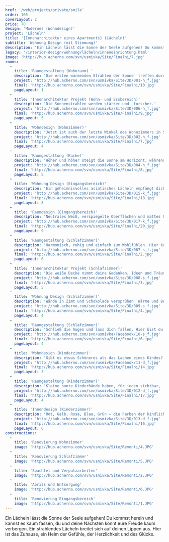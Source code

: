 ```yaml
---
href: '/web/projects/private/smile'
order: 105
coverLayout: 2
price: 70
design: 'Modernes (Wohndesign)'
project: 'Lächeln'
title: '[Innenarchitektur eines Apartments] (Lächeln)'
subtitle: 'Wohnung Design (mit Stimmung)'
description: 'Ein Lächeln lässt die Sonne der Seele aufgehen! Du kommst herein und kannst es kaum fassen, du und deine Nächsten könnt eure Freude kaum verbergen. Ein strahlendes Lächeln breitet sich auf deinen Lippen aus. Hier ist das Zuhause, ein Heim der Gefühle, der Herzlichkeit und des Glücks.'
legacy: '/interior-design/wohnung/lächeln/inneneinrichtung.html'
image: 'http://hub.acherno.com/svn/usmivka/Site/Finalni/7.jpg'
rooms:
  -
    title: 'Raumgestaltung (Wohnraum) '
    description: 'Die ersten wärmenden Strahlen der Sonne  treffen durch die großen Fenster und beleben den Raum mit ihrer unsichtbaren Lebensenergie.'
    project: 'http://hub.acherno.com/svn/usmivka/Site/3D/001-h_f.jpg'
    final: 'http://hub.acherno.com/svn/usmivka/Site/Finalni/10.jpg'
    pageLayout: 1
  -
    title: 'Innenarchitektur Projekt (Wohn- und Essbereich)'
    description: 'Die Sonnenstrahlen werden stärker und  forscher.'
    project: 'http://hub.acherno.com/svn/usmivka/Site/3D/006-h_f.jpg'
    final: 'http://hub.acherno.com/svn/usmivka/Site/Finalni/9.jpg'
    pageLayout: 5
  -
    title: 'Wohndesign (Wohnzimmer)'
    description: 'Jetzt ist auch der letzte Winkel des Wohnzimmers in Sonne getaucht.'
    project: 'http://hub.acherno.com/svn/usmivka/Site/3D/002-h_f.jpg'
    final: 'http://hub.acherno.com/svn/usmivka/Site/Finalni/7.jpg'
    pageLayout: 4
  -
    title: 'Raumgestaltung (Küche)'
    description: 'Höher und höher steigt die Sonne am Horizont, während sich die Familie zum gemeinsamen Frühstück findet. Jeder packt mit an, bis alle Leckereien auf dem Tisch stehen. So gestärkt und mit einem Lächeln im Gesicht, kannst du jede neue Herausforderung meistern.'
    project: 'http://hub.acherno.com/svn/usmivka/Site/3D/004-h_f.jpg'
    final: 'http://hub.acherno.com/svn/usmivka/Site/Finalni/8.jpg'
    pageLayout: 5
  -
    title: 'Wohnung Design (Eingangsbereich)'
    description: 'Ein geheimnisvolles asiatisches Lächeln empfängt dich herzlich und bittet dich einzutreten.'
    project: 'http://hub.acherno.com/svn/usmivka/Site/3D/015-k_f.jpg'
    final: 'http://hub.acherno.com/svn/usmivka/Site/Finalni/18.jpg'
    pageLayout: 8
  -
    title: 'Raumdesign (Eingangsbereich)'
    description: 'Neutrales Weiß, verspiegelte Oberflächen und mattes Grau in Kombination mit warmem Holz geben dir das vertraute Gefühl von Zuhause.'
    project: 'http://hub.acherno.com/svn/usmivka/Site/3D/017-k_f.jpg'
    final: 'http://hub.acherno.com/svn/usmivka/Site/Finalni/20.jpg'
    pageLayout: 9
  -
    title: 'Raumgestaltung (Schlafzimmer)'
    description: 'Harmonisch, ruhig und einfach zum Wohlfühlen. Hier kannst du dich zurückziehen und einfach die Welt um dich herum vergessen. Auch der jüngste Spross der Familie findet in diesem himmlischen Ort seine süßen Träume.'
    project: 'http://hub.acherno.com/svn/usmivka/Site/3D/007-s_f.jpg'
    final: 'http://hub.acherno.com/svn/usmivka/Site/Finalni/2.jpg'
    pageLayout: 6
  -
    title: 'Innenarchitektur Projekt (Schlafzimmer)'
    description: 'Die weiße Decke nimmt deine Gedanken, Ideen und Träume wie ein Blatt Papier vertraulich auf.'
    project: 'http://hub.acherno.com/svn/usmivka/Site/3D/008-s_f.jpg'
    final: 'http://hub.acherno.com/svn/usmivka/Site/Finalni/3.jpg' 
    pageLayout: 5
  -
    title: 'Wohnung Design (Schlafzimmer)'
    description: 'Wände in Zimt und Schokolade versprühen  Wärme und Behaglichkeit im Raum.л.'
    project: 'http://hub.acherno.com/svn/usmivka/Site/3D/009-s_f.jpg'
    final: 'http://hub.acherno.com/svn/usmivka/Site/Finalni/4.jpg'
    pageLayout: 4
  -
    title: 'Raumgestaltung (Schlafzimmer)'
    description: 'Schließ die Augen und lass dich fallen. Hier bist du Daheim. '
    project: 'http://hub.acherno.com/svn/usmivka/Facebook/10-s_f.jpg'
    final: 'http://hub.acherno.com/svn/usmivka/Site/Finalni/6.jpg'
    pageLayout: 4
  -
    title: 'Wohndesign (Kinderzimmer)'
    description: 'Gibt es etwas Schöneres als das Lachen eines Kindes? Das Kinderzimmer ist der Ort der vielen Erinnerungen, erste Entdeckungen und unzähligen kleinen Momenten voller Glück und Spaß.'
    project: 'http://hub.acherno.com/svn/usmivka/Facebook/11-d_f.jpg'
    final: 'http://hub.acherno.com/svn/usmivka/Site/Finalni/14.jpg'
    pageLayout: 3
  -
    title: 'Raumgestaltung (Kinderzimmer)'
    description: 'Kleine bunte Kinderhände haben, für jeden sichtbar,  ihre bleibenden Spuren hinterlassen. Tauche auch du die Hände in deine Lieblingsfarbe und werde wieder zum Kind.'
    project: 'http://hub.acherno.com/svn/usmivka/Site/3D/012-d_f.jpg'
    final: 'http://hub.acherno.com/svn/usmivka/Site/Finalni/17.jpg'
    pageLayout: 4
  -
    title: 'Innendesign (Kinderzimmer)'
    description: 'Rot, Gelb, Rosa, Blau, Grün – die Farben der kindlichen Fantasie. Du findest sie in Blüten und Früchten, in knallig bunten Kaubonbons und Cartoons. Die Farben von Mickey Maus, Winnie Puh, Sandmännchen, Spielzeugautos, Puppen und alle die zauberhaften Dinge, die die Welt der Kleinsten beseelt haben.'
    project: 'http://hub.acherno.com/svn/usmivka/Site/3D/013-d_f.jpg'
    final: 'http://hub.acherno.com/svn/usmivka/Site/Finalni/16.jpg'
    pageLayout: 6
constructions:
  -
    title: 'Renovierung Wohnzimmer'
    image: 'http://hub.acherno.com/svn/usmivka/Site/Remonti/4.JPG'
  -
    title: 'Renovierung Schlafzimmer'
    image: 'http://hub.acherno.com/svn/usmivka/Site/Remonti/5.JPG'
  -
    title: 'Spachtel und Verputzarbeiten'
    image: 'http://hub.acherno.com/svn/usmivka/Site/Remonti/2.JPG'
  -
    title: 'Abriss und Entsorgung'
    image: 'http://hub.acherno.com/svn/usmivka/Site/Remonti/6.JPG'
  -
    title: 'Renovierung Eingangsbereich'
    image: 'http://hub.acherno.com/svn/usmivka/Site/Remonti/1.JPG'
---
```

Ein Lächeln lässt die Sonne der Seele aufgehen! Du kommst herein und kannst es kaum fassen, du und deine Nächsten könnt eure Freude kaum verbergen. Ein strahlendes Lächeln breitet sich auf deinen Lippen aus. Hier ist das Zuhause, ein Heim der Gefühle, der Herzlichkeit und des Glücks.